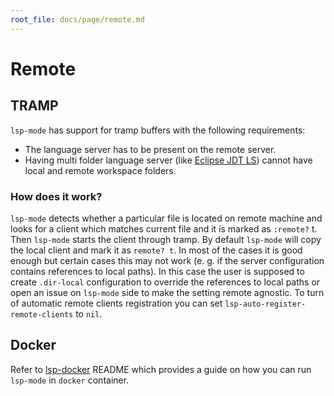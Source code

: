 ```yaml
---
root_file: docs/page/remote.md
---
```

# Remote

## TRAMP

`lsp-mode` has support for tramp buffers with the following requirements:

- The language server has to be present on the remote server.
- Having multi folder language server (like [Eclipse JDT LS](https://github.com/eclipse/eclipse.jdt.ls)) cannot have local and remote workspace folders.

### How does it work?

`lsp-mode` detects whether a particular file is located on remote machine and looks for a client which matches current file and it is marked as `:remote?` t. Then `lsp-mode` starts the client through tramp. By default `lsp-mode` will copy the local client and mark it as `remote? t`. In most of the cases it is good enough but certain cases this may not work (e. g. if the server configuration contains references to local paths). In this case the user is supposed to create `.dir-local` configuration to override the references to local paths or open an issue on `lsp-mode` side to make the setting remote agnostic. To turn of automatic remote clients registration you can set `lsp-auto-register-remote-clients` to `nil`.

## Docker

Refer to [lsp-docker](https://github.com/emacs-lsp/lsp-docker/) README which provides a guide on how you can run `lsp-mode` in `docker` container.
